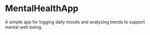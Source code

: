 # MentalHealthApp
A simple app for logging daily moods and analyzing trends to support mental well-being.
